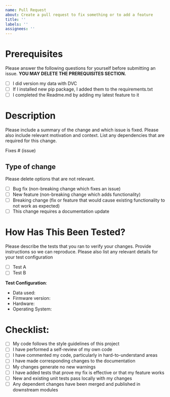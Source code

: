 ```yaml
---
name: Pull Request 
about: Create a pull request to fix something or to add a feature
title: ''
labels: ''
assignees: ''
---
```



# Prerequisites

Please answer the following questions for yourself before submitting an issue. **YOU MAY DELETE THE PREREQUISITES SECTION.**

- [ ] I did version my data with DVC
- [ ] If I installed new pip package, I added them to the requirements.txt
- [ ] I completed the Readme.md by adding my latest feature to it

# Description

Please include a summary of the change and which issue is fixed. Please also include relevant motivation and context. List any dependencies that are required for this change.

Fixes # (issue)

## Type of change

Please delete options that are not relevant.

- [ ] Bug fix (non-breaking change which fixes an issue)
- [ ] New feature (non-breaking change which adds functionality)
- [ ] Breaking change (fix or feature that would cause existing functionality to not work as expected)
- [ ] This change requires a documentation update

# How Has This Been Tested?

Please describe the tests that you ran to verify your changes. Provide instructions so we can reproduce. Please also list any relevant details for your test configuration

- [ ] Test A
- [ ] Test B

**Test Configuration**:
* Data used:
* Firmware version:
* Hardware:
* Operating System:

# Checklist:

- [ ] My code follows the style guidelines of this project
- [ ] I have performed a self-review of my own code
- [ ] I have commented my code, particularly in hard-to-understand areas
- [ ] I have made corresponding changes to the documentation
- [ ] My changes generate no new warnings
- [ ] I have added tests that prove my fix is effective or that my feature works
- [ ] New and existing unit tests pass locally with my changes
- [ ] Any dependent changes have been merged and published in downstream modules